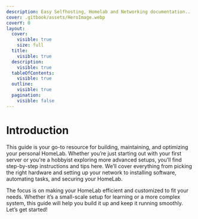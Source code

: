 ```yaml
---
description: Easy Selfhosting, Homelab and Networking documentation..
cover: .gitbook/assets/HeroImage.webp
coverY: 0
layout:
  cover:
    visible: true
    size: full
  title:
    visible: true
  description:
    visible: true
  tableOfContents:
    visible: true
  outline:
    visible: true
  pagination:
    visible: false
---
```


# Introduction

This guide is your go-to resource for building, maintaining, and optimizing your personal HomeLab. Whether you’re just starting out with your first server or you're a hobbyist exploring more advanced setups, you’ll find step-by-step instructions and tips here. We’ll cover everything from picking the right hardware and setting up your network to installing software, automating tasks, and securing your HomeLab.

The focus is on making your HomeLab efficient and customized to fit your needs. Whether it’s a small-scale setup for learning or a more complex system, this guide will help you build it up and keep it running smoothly. Let’s get started!
